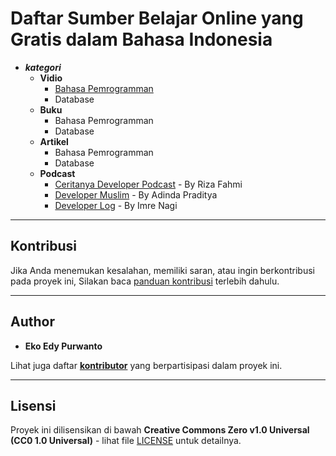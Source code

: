 # **Daftar Sumber Belajar Online yang Gratis dalam Bahasa Indonesia**

+ _**kategori**_
    + **Vidio**
        - [Bahasa Pemrogramman](vidio/bahasa-pemrogramman.md)
        - Database
    + **Buku**
        - Bahasa Pemrogramman
        - Database
    + **Artikel**
        - Bahasa Pemrogramman
        - Database
    + **Podcast**
        - [Ceritanya Developer Podcast](https://anchor.fm/ceritanya-developer) - By Riza Fahmi
        - [Developer Muslim](https://anchor.fm/devmuslimid) - By Adinda Praditya
        - [Developer Log](https://open.spotify.com/show/0R3d8NC2V1LeKiFWKxcaUs?si=2ca9cee84ac94bc5) - By Imre Nagi
    
___
## Kontribusi
Jika Anda menemukan kesalahan, memiliki saran, atau ingin berkontribusi pada proyek ini, Silakan baca [panduan kontribusi](contributing.md) terlebih dahulu.

___
## Author
- **Eko Edy Purwanto**

Lihat juga daftar [**kontributor**]() yang berpartisipasi dalam proyek ini.
___
## Lisensi
Proyek ini dilisensikan di bawah **Creative Commons Zero v1.0 Universal (CC0 1.0 Universal)** - lihat file [LICENSE](LICENSE) untuk detailnya.
